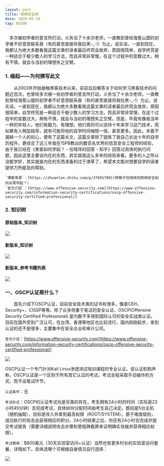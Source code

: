 ```yaml
---
layout: post
title: 网络安全树
date: 2020-05-19 
tag: 知识树
---
```


　多次被初学者的誓言所打动，义务当了十余次老师，一直教到曾经海誓山盟的初学者不好意思联系我（有的甚至直接将我拉黑-_-!）为止。说实话，一直到现在，我都认为绝大多数看我这篇文章的读者最后终究会放弃，原因很简单，自学终究是一种适合于极少数人的学习方法，而且非常非常慢，在这个过程中的变数过大，稍有不慎，就会与当初的理想失之交臂。

### 1. 缘起——为何撰写此文

　　从2003年开始接触黑客技术以来，前前后后解答关于如何学习黑客技术的问题近百次，也曾经多次被一些初学者的誓言所打动，义务当了十余次老师，一直教到曾经海誓山盟的初学者不好意思联系我（有的甚至直接将我拉黑-_-!）为止。说实话，一直到现在，我都认为绝大多数看我这篇文章的读者最后终究会放弃，原因很简单，自学终究是一种适合于极少数人的学习方法，而且非常非常慢，在这个过程中的变数过大，稍有不慎，就会与当初的理想失之交臂。但是，毕竟有像我当年一样的年轻人，他们有毅力、有理想，他们真的可以坚持十年来学习这门技术，而如果有人稍加指导，就有可能将他的自学时间缩短一倍，甚至更多。因此，本着不漏掉一个人的初心，便有了这篇长文，这篇文章除了提炼了我自己长达十年的自学历程外，更综合了这三年我在15PB教出的数百名优秀的信息安全工程师的经验，由于我已经在《黑客如何学起？ - 任晓珲的回答 - 知乎》回答过具体的执行问题，因此这里主要谈内在的东西，其实就我这么多年的经验来看，更多的人之所以没能学好，其实就是内在的东西准备的过于潦草了，希望本文能对想要自学的读者提供力所能及的帮助。

    `博客来源`：[https://zhuanlan.zhihu.com/p/37691789](转载于任晓珲的网络安全如何从零学起？)
    `官方介绍`：[https://www.offensive-security.com](https://www.offensive-security.com/information-security-certifications/oscp-offensive-security-certified-professional/)
    
### 2. 知识树
		

#### 原始版本_知识树

![](/images/H/发展图版2.jpg)


#### 新版本_知识树

![](/images/H/心法.jpg)


#### 新版本_参考书籍列表

![](/images/H/书籍.jpg)


### 一、OSCP认证是什么？

　　首先介绍下OSCP认证，目前安全技术类的证书有很多，像是CEH，Security+，CISSP等等。除了众多侧重于笔试的安全认证，OSCP(Offensive Security Certified Professional) 是为数不多得到国际认可的安全实战类认证。目前在国外受到广泛认可，在台湾、香港等地区也比较流行，国内刚刚起步，拿到认证的还不是很多，主要集中在安全企业和审计公司。 
	
`官方介绍`：[https://www.offensive-security.com](https://www.offensive-security.com/information-security-certifications/oscp-offensive-security-certified-professional/)
	
![](/images/posts/Penetration/OSCP.png) 

OSCP认证一个专门针对Kali Linux渗透测试培训课程的专业认证。该认证机构声称，OSCP认证是一个区别于所有其它认证的考试，考试全程采取手动操作的方式，而不设笔试环节。  

`认证条件`：无  

`考试形式`：OSCP的认证考试也是另类的存在，考生拥有24小时的时间（实际是23小时45分钟）去完成考试，具体如何分配时间由考生自己决定。题目是5台主机（随机抽取），目标是攻入并拿到最高权限（ROOT/SYSTEM）。基于难度级别，成功执行的攻击会获得相应的积分。24小时结束之后，你还有24小时去完成并提交考试报告（需要详细说明攻击步骤和里程碑截屏来证明确实攻破并获得相应权限）。 

`考试费用`：$800美元（30天实验室访问+认证）当然也有更多时长的实验室访问套餐，详情如下，具体选哪个可根据自身情况自行选择：  

![](/images/posts/Penetration/Pay.png)  
		





